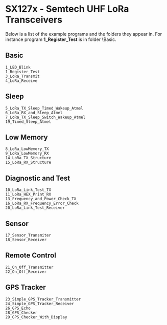 # SX127x - Semtech UHF LoRa Transceivers

Below is a list of the example programs and the folders they appear in. For instance program **1\_Register\_Test** is in folder \Basic.

## Basic   
    1_LED_Blink
    1_Register_Test
	3_LoRa_Transmit
	4_LoRa_Receive

## Sleep 

	5_LoRa_TX_Sleep_Timed_Wakeup_Atmel
	6_LoRa_RX_and_Sleep_Atmel
	7_LoRa_TX_Sleep_Switch_Wakeup_Atmel
    19_Timed_Sleep_Atmel 

## Low Memory 

    8_LoRa_LowMemory_TX
    9_LoRa_LowMemory_RX
    14_LoRa_TX_Structure
	15_LoRa_RX_Structure    
    
## Diagnostic and Test

    10_LoRa_Link_Test_TX
    11_LoRa_HEX_Print_RX
    13_Frequency_and_Power_Check_TX
    16_LoRa_RX_Frequency_Error_Check
    20_LoRa_Link_Test_Receiver

## Sensor

    17_Sensor_Transmiter
    18_Sensor_Receiver

## Remote Control

    21_On_Off_Transmitter 
    22_On_Off_Receiver

## GPS Tracker

    23_Simple_GPS_Tracker_Transmitter
    24_Simple_GPS_Tracker_Receiver
    26_GPS_Echo
    28_GPS_Checker
    29_GPS_Checker_With_Display

